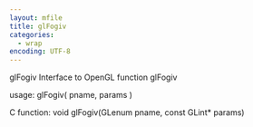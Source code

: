 ```yaml
---
layout: mfile
title: glFogiv
categories:
  - wrap
encoding: UTF-8
---
```


glFogiv  Interface to OpenGL function glFogiv

usage:  glFogiv( pname, params )

C function:  void glFogiv(GLenum pname, const GLint\* params)